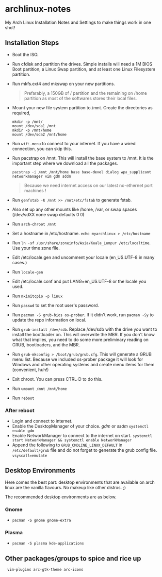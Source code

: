 # archlinux-notes
My Arch Linux Installation Notes and Settings to make things work in one shot!

## Installation Steps
- Boot the ISO. 
- Run cfdisk and partition the drives. Simple installs will need a 1M BIOS Boot partition, a Linux Swap partition, and at least one Linux Filesystem partition.
- Run mkfs.ext4 and mkswap on your new partitions.
  > Prefarably, a 150GB of / partition and the remaining on /home partition as most of the softwares stores their local files.
- Mount your new file system partition to /mnt. Create the directories as required,
  ``` 
  mkdir -p /mnt/
  mount /dev/sda1 /mnt
  mkdir -p /mnt/home
  mount /dev/sda2 /mnt/home 
  ```
- Run `wifi-menu` to connect to your internet. If you have a wired connection, you can skip this. 
- Run pacstrap on /mnt. This will install the base system to /mnt. It is the important step where we download all the packages.
  ``` 
  pacstrap -i /mnt /mnt/home base base-devel dialog wpa_supplicant networkmanager vim gdm sddm 
  ```
  > Because we need internet access on our latest no-ethernet port machines ! 
  
- Run `genfstab -U /mnt >> /mnt/etc/fstab` to generate fstab. 
- Also set up any other mounts like /home, /var, or swap spaces (/dev/sdXX none swap defaults 0 0)
- Run `arch-chroot /mnt`
- Set a hostname in /etc/hostname. `echo myarchlinux > /etc/hostname`
- Run `ln -sf /usr/share/zoneinfo/Asia/Kuala_Lumpur /etc/localtime`. Use your time zone file.
- Edit /etc/locale.gen and uncomment your locale (en_US.UTF-8 in many cases.)
- Run `locale-gen`
- Edit /etc/locale.conf and put LANG=en_US.UTF-8 or the locale you used.
- Run `mkinitcpio -p linux`
- Run `passwd` to set the root user's password.
- Run `pacman -S grub-bios os-prober`. If it didn't work, run `pacman -Sy` to update the repo information on local.
- Run `grub-install /dev/sdb`. Replace /dev/sdb with the drive you want to install the bootloader on. This will overwrite the MBR. If you don't know what that implies, you need to do some more preliminary reading on GRUB, bootloaders, and the MBR.
- Run `grub-mkconfig > /boot/grub/grub.cfg`. This will generate a GRUB menu list. Because we included os-prober package it will look for Windows and other operating systems and create menu items for them (convenient, huh!)
- Exit chroot. You can press CTRL-D to do this.
- Run `umount /mnt /mnt/home`
- Run `reboot`

### After reboot
- Login and connect to internet. 
- Enable the DesktopManager of your choice. _gdm_ or _ssdm_
  ```systemctl enable gdm```
- Enable NetworkManager to connect to the internet on start.
  ```systemctl start NetworkManager && systemctl enable NetworkManager```
- Append the following to `GRUB_CMDLINE_LINUX_DEFAULT` in `/etc/default/grub` file and do not forget to generate the grub config file.
```vsyscall=emulate```
  

## Desktop Environments

Here comes the best part: desktop environments that are available on arch linux are the vanilla flavours. No makeup like other distros. ;) 

The recommended desktop environments are as below.

### Gnome
- `pacman -S gnome gnome-extra`

### Plasma
- `pacman -S plasma kde-applications`

## Other packages/groups to spice and rice up
``` vim-plugins arc-gtk-theme arc-icons```
